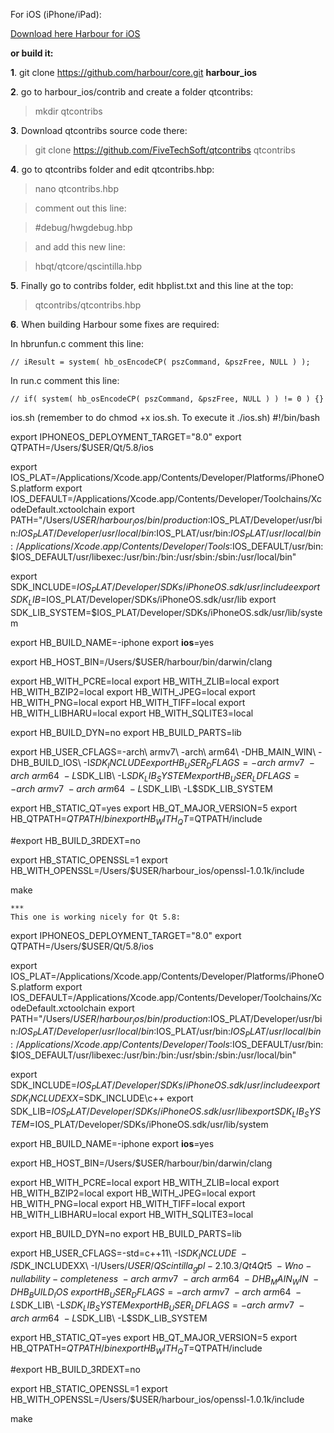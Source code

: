 For iOS (iPhone/iPad):

[Download here Harbour for iOS](https://bitbucket.org/fivetech/harbour-xharbour-builds/downloads/harbour_ios_20160401.zip)

**or build it:**

**1**. git clone https://github.com/harbour/core.git **harbour_ios**

**2**. go to harbour_ios/contrib and create a folder qtcontribs:

>mkdir qtcontribs

**3**. Download qtcontribs source code there:

>git clone https://github.com/FiveTechSoft/qtcontribs qtcontribs

**4**. go to qtcontribs folder and edit qtcontribs.hbp:

>nano qtcontribs.hbp

>comment out this line:

>#debug/hwgdebug.hbp

>and add this new line:

>hbqt/qtcore/qscintilla.hbp

**5**. Finally go to contribs folder, edit hbplist.txt and this line at the top:

>qtcontribs/qtcontribs.hbp

**6**. When building Harbour some fixes are required:

In hbrunfun.c comment this line:

```
// iResult = system( hb_osEncodeCP( pszCommand, &pszFree, NULL ) );
```

In run.c comment this line:

```
// if( system( hb_osEncodeCP( pszCommand, &pszFree, NULL ) ) != 0 ) {}
```

ios.sh      (remember to do chmod +x ios.sh. To execute it ./ios.sh)
#!/bin/bash

export IPHONEOS_DEPLOYMENT_TARGET="8.0"
export QTPATH=/Users/$USER/Qt/5.8/ios

export IOS_PLAT=/Applications/Xcode.app/Contents/Developer/Platforms/iPhoneOS.platform
export IOS_DEFAULT=/Applications/Xcode.app/Contents/Developer/Toolchains/XcodeDefault.xctoolchain
export PATH="/Users/$USER/harbour_ios/bin/production:$IOS_PLAT/Developer/usr/bin:$IOS_PLAT/Developer/usr/local/bin:$IOS_PLAT/usr/bin:$IOS_PLAT/usr/local/bin:/Applications/Xcode.app/Contents/Developer/Tools:$IOS_DEFAULT/usr/bin:$IOS_DEFAULT/usr/libexec:/usr/bin:/bin:/usr/sbin:/sbin:/usr/local/bin"

export SDK_INCLUDE=$IOS_PLAT/Developer/SDKs/iPhoneOS.sdk/usr/include
export SDK_LIB=$IOS_PLAT/Developer/SDKs/iPhoneOS.sdk/usr/lib
export SDK_LIB_SYSTEM=$IOS_PLAT/Developer/SDKs/iPhoneOS.sdk/usr/lib/system

export HB_BUILD_NAME=-iphone
export __ios__=yes

export HB_HOST_BIN=/Users/$USER/harbour/bin/darwin/clang

export HB_WITH_PCRE=local
export HB_WITH_ZLIB=local
export HB_WITH_BZIP2=local
export HB_WITH_JPEG=local
export HB_WITH_PNG=local
export HB_WITH_TIFF=local
export HB_WITH_LIBHARU=local
export HB_WITH_SQLITE3=local

export HB_BUILD_DYN=no
export HB_BUILD_PARTS=lib

export HB_USER_CFLAGS=-arch\ armv7\ -arch\ arm64\ -DHB_MAIN_WIN\ -DHB_BUILD_IOS\ -I$SDK_INCLUDE
export HB_USER_DFLAGS=-arch\ armv7\ -arch\ arm64\ -L$SDK_LIB\ -L$SDK_LIB_SYSTEM
export HB_USER_LDFLAGS=-arch\ armv7\ -arch\ arm64\ -L$SDK_LIB\ -L$SDK_LIB_SYSTEM

export HB_STATIC_QT=yes
export HB_QT_MAJOR_VERSION=5
export HB_QTPATH=$QTPATH/bin
export HB_WITH_QT=$QTPATH/include

#export HB_BUILD_3RDEXT=no

export HB_STATIC_OPENSSL=1
export HB_WITH_OPENSSL=/Users/$USER/harbour_ios/openssl-1.0.1k/include

make
```
***
This one is working nicely for Qt 5.8:
```
export IPHONEOS_DEPLOYMENT_TARGET="8.0"
export QTPATH=/Users/$USER/Qt/5.8/ios

export IOS_PLAT=/Applications/Xcode.app/Contents/Developer/Platforms/iPhoneOS.platform
export IOS_DEFAULT=/Applications/Xcode.app/Contents/Developer/Toolchains/XcodeDefault.xctoolchain
export PATH="/Users/$USER/harbour_ios/bin/production:$IOS_PLAT/Developer/usr/bin:$IOS_PLAT/Developer/usr/local/bin:$IOS_PLAT/usr/bin:$IOS_PLAT/usr/local/bin:/Applications/Xcode.app/Contents/Developer/Tools:$IOS_DEFAULT/usr/bin:$IOS_DEFAULT/usr/libexec:/usr/bin:/bin:/usr/sbin:/sbin:/usr/local/bin"

export SDK_INCLUDE=$IOS_PLAT/Developer/SDKs/iPhoneOS.sdk/usr/include
export SDK_INCLUDEXX=$SDK_INCLUDE\c++
export SDK_LIB=$IOS_PLAT/Developer/SDKs/iPhoneOS.sdk/usr/lib
export SDK_LIB_SYSTEM=$IOS_PLAT/Developer/SDKs/iPhoneOS.sdk/usr/lib/system

export HB_BUILD_NAME=-iphone
export __ios__=yes

export HB_HOST_BIN=/Users/$USER/harbour/bin/darwin/clang

export HB_WITH_PCRE=local
export HB_WITH_ZLIB=local
export HB_WITH_BZIP2=local
export HB_WITH_JPEG=local
export HB_WITH_PNG=local
export HB_WITH_TIFF=local
export HB_WITH_LIBHARU=local
export HB_WITH_SQLITE3=local

export HB_BUILD_DYN=no
export HB_BUILD_PARTS=lib

export HB_USER_CFLAGS=-std=c++11\ -I$SDK_INCLUDE\ -I$SDK_INCLUDEXX\ -I/Users/$USER/QScintilla_gpl-2.10.3/Qt4Qt5\ -Wno-nullability-completeness\ -arch\ armv7\ -arch\ arm64\ -DHB_MAIN_WIN\ -DHB_BUILD_IOS\
export HB_USER_DFLAGS=-arch\ armv7\ -arch\ arm64\ -L$SDK_LIB\ -L$SDK_LIB_SYSTEM
export HB_USER_LDFLAGS=-arch\ armv7\ -arch\ arm64\ -L$SDK_LIB\ -L$SDK_LIB_SYSTEM

export HB_STATIC_QT=yes
export HB_QT_MAJOR_VERSION=5
export HB_QTPATH=$QTPATH/bin
export HB_WITH_QT=$QTPATH/include

#export HB_BUILD_3RDEXT=no

export HB_STATIC_OPENSSL=1
export HB_WITH_OPENSSL=/Users/$USER/harbour_ios/openssl-1.0.1k/include

make 
```